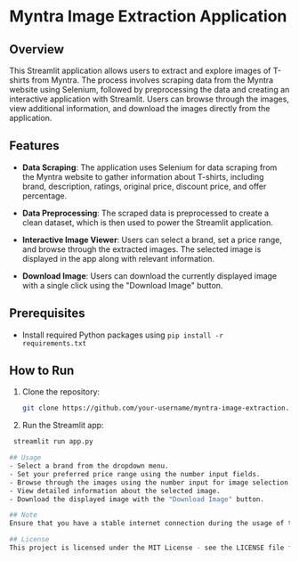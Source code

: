 # Myntra Image Extraction Application

## Overview

This Streamlit application allows users to  extract and explore images of T-shirts from Myntra. The process involves scraping data from the Myntra website using Selenium, followed by preprocessing the data and creating an interactive application with Streamlit. Users can browse through the images, view additional information, and download the images directly from the application.

## Features

- **Data Scraping**: The application uses Selenium for data scraping from the Myntra website to gather information about T-shirts, including brand, description, ratings, original price, discount price, and offer percentage.

- **Data Preprocessing**: The scraped data is preprocessed to create a clean dataset, which is then used to power the Streamlit application.

- **Interactive Image Viewer**: Users can select a brand, set a price range, and browse through the extracted images. The selected image is displayed in the app along with relevant information.

- **Download Image**: Users can download the currently displayed image with a single click using the "Download Image" button.

## Prerequisites

- Install required Python packages using `pip install -r requirements.txt`

## How to Run

1. Clone the repository:

   ```bash
   git clone https://github.com/your-username/myntra-image-extraction.git

2. Run the Streamlit app:

  ```bash
   streamlit run app.py

## Usage
- Select a brand from the dropdown menu.
- Set your preferred price range using the number input fields.
- Browse through the images using the number input for image selection.
- View detailed information about the selected image.
- Download the displayed image with the "Download Image" button.

## Note
Ensure that you have a stable internet connection during the usage of the application

## License
This project is licensed under the MIT License - see the LICENSE file for details.

